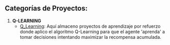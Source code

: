 ## Categorías de Proyectos:

1. **Q-LEARNING**
   - [Q_Learning](./Q_LEARNING): Aquí almaceno proyectos de aprendizaje por refuerzo donde aplico el algoritmo Q-Learning para que el agente 'aprenda' a tomar decisiones intentando maximizar la recompensa acumulada.


